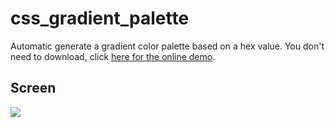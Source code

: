# css_gradient_palette
Automatic generate a gradient color palette based on a hex value. You don't need to download, click <a href="https://xpcassio.github.com/css_gradient_palette" target="_blank">here for the online demo</a>.

## Screen
<img src="https://xpcassio.github.io/css_gradient_palette/img/screen.png">